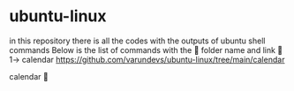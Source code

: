# ubuntu-linux
in this repository there is all the codes with the outputs of ubuntu shell commands
Below is the list of commands with the 📂 folder name and link 🔗 
1-> calendar
        https://github.com/varundevs/ubuntu-linux/tree/main/calendar

calendar 📅 
